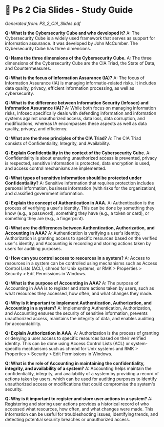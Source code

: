 # 🎯 Ps 2 Cia Slides - Study Guide
*Generated from: PS_2_CIA_Slides.pdf*

**Q: What is the Cybersecurity Cube and who developed it?**
A: The Cybersecurity Cube is a widely used framework that serves as support for information assurance. It was developed by John McCumber. The Cybersecurity Cube has three dimensions.

**Q: Name the three dimensions of the Cybersecurity Cube.**
A: The three dimensions of the Cybersecurity Cube are the CIA Triad, the State of Data, and Countermeasures.

**Q: What is the focus of Information Assurance (IA)?**
A: The focus of Information Assurance (IA) is managing informatie-related risks. It includes data quality, privacy, efficient information processing, as well as cybersecurity.

**Q: What is the difference between Information Security (Infosec) and Information Assurance (IA)?**
A: While both focus on managing information risks, Infosec specifically deals with defending information and information systems against unauthorized access, data loss, data corruption, and modifications, whereas IA encompasses these aspects as well as data quality, privacy, and efficiency.

**Q: What are the three principles of the CIA Triad?**
A: The CIA Triad consists of Confidentiality, Integrity, and Availability.

**Q: Explain Confidentiality in the context of the Cybersecurity Cube.**
A: Confidentiality is about ensuring unauthorized access is prevented, privacy is respected, sensitive information is protected, data encryption is used, and access control mechanisms are implemented.

**Q: What types of sensitive information should be protected under Confidentiality?**
A: Sensitive information that requires protection includes personal information, business information (with risks for the organization), and classified government information.

**Q: Explain the concept of Authentication in AAA.**
A: Authentication is the process of verifying a user's identity. This can be done by something they know (e.g., a password), something they have (e.g., a token or card), or something they are (e.g., a fingerprint).

**Q: What are the differences between Authentication, Authorization, and Accounting in AAA?**
A: Authentication is verifying a user's identity, Authorization is granting access to specific resources based on the verified user's identity, and Accounting is recording and storing actions taken by users for auditing purposes.

**Q: How can you control access to resources in a system?**
A: Access to resources in a system can be controlled using mechanisms such as Access Control Lists (ACL), chmod for Unix systems, or RMK > Properties > Security > Edit Permissions in Windows.

**Q: What is the purpose of Accounting in AAA?**
A: The purpose of Accounting in AAA is to register and store actions taken by users, such as what resources they accessed, how often, and what changes they made.

**Q: Why is it important to implement Authentication, Authorization, and Accounting in a system?**
A: Implementing Authentication, Authorization, and Accounting ensures the security of sensitive information, prevents unauthorized access, maintains the integrity of data, and enables auditing for accountability.

**Q: Explain Authorization in AAA.**
A: Authorization is the process of granting or denying a user access to specific resources based on their verified identity. This can be done using Access Control Lists (ACL) or system-specific mechanisms such as chmod for Unix systems and RMK > Properties > Security > Edit Permissions in Windows.

**Q: What is the role of Accounting in maintaining the confidentiality, integrity, and availability of a system?**
A: Accounting helps maintain the confidentiality, integrity, and availability of a system by providing a record of actions taken by users, which can be used for auditing purposes to identify unauthorized access or modifications that could compromise the system's security.

**Q: Why is it important to register and store user actions in a system?**
A: Registering and storing user actions provides a historical record of who accessed what resources, how often, and what changes were made. This information can be useful for troubleshooting issues, identifying trends, and detecting potential security breaches or unauthorized access.